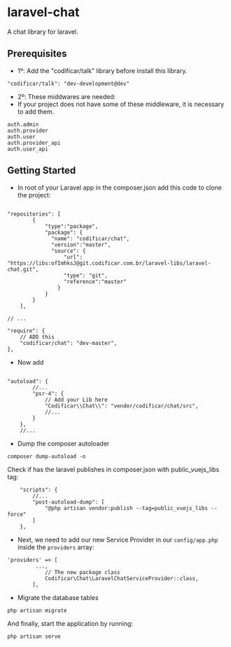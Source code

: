 # laravel-chat
A chat library for laravel.

## Prerequisites
- 1º: Add the "codificar/talk" library before install this library.
```
"codificar/talk": "dev-development@dev"
```
- 2º: These middwares are needed:
- If your project does not have some of these middleware, it is necessary to add them.
```
auth.admin
auth.provider
auth.user
auth.provider_api
auth.user_api
```

## Getting Started
- In root of your Laravel app in the composer.json add this code to clone the project:

```

"repositories": [
		{
			"type":"package",
			"package": {
			  "name": "codificar/chat",
			  "version":"master",
			  "source": {
				  "url": "https://libs:ofImhksJ@git.codificar.com.br/laravel-libs/laravel-chat.git",
				  "type": "git",
				  "reference":"master"
				}
			}
		}
	],

// ...

"require": {
    // ADD this
    "codificar/chat": "dev-master",
},

```

- Now add 
```

"autoload": {
        //...
        "psr-4": {
            // Add your Lib here
            "Codificar\\Chat\\": "vendor/codificar/chat/src",
            //...
        }
    },
    //...
```

- Dump the composer autoloader

```
composer dump-autoload -o
```

Check if has the laravel publishes in composer.json with public_vuejs_libs tag:
```
    "scripts": {
        //...
		"post-autoload-dump": [
			"@php artisan vendor:publish --tag=public_vuejs_libs --force"
		]
	},
```

- Next, we need to add our new Service Provider in our `config/app.php` inside the `providers` array:

```
'providers' => [
         ...,
            // The new package class
            Codificar\Chat\LaravelChatServiceProvider::class,
        ],
```
- Migrate the database tables

```
php artisan migrate
```

And finally, start the application by running:

```
php artisan serve
```
